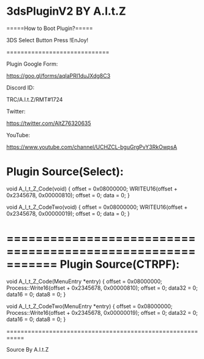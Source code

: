 # 3dsPluginV2 BY A.l.t.Z

=====How to Boot Plugin?=====

   3DS Select Button Press
         !EnJoy!

=============================

Plugin Google Form:

https://goo.gl/forms/aqlaPRI1duJXdg8C3

Discord ID:

TRC/A.l.t.Z/RMT#1724

Twitter:

https://twitter.com/AltZ76320635

YouTube:

https://www.youtube.com/channel/UCHZCL-bguGrgPvY3RkOwpsA

Plugin Source(Select):
===========================================================
void	A_l_t_Z_Code(void)
{
	offset = 0x08000000;
	WRITEU16(offset + 0x2345678, 0x00000810);
	offset = 0;
	data = 0;
}

void	A_l_t_Z_CodeTwo(void)
{
	offset = 0x08000000;
	WRITEU16(offset + 0x2345678, 0x00000019);
	offset = 0;
	data = 0;
}


===========================================================
Plugin Source(CTRPF):
===========================================================
void	A_l_t_Z_Code(MenuEntry *entry)
{
	offset = 0x08000000;
	Process::Write16(offset + 0x2345678, 0x00000810);
	offset = 0;
	data32 = 0;
	data16 = 0;
	data8 = 0;
}

void	A_l_t_Z_CodeTwo(MenuEntry *entry)
{
	offset = 0x08000000;
	Process::Write16(offset + 0x2345678, 0x00000019);
	offset = 0;
	data32 = 0;
	data16 = 0;
	data8 = 0;
}


===========================================================

Source By A.l.t.Z
